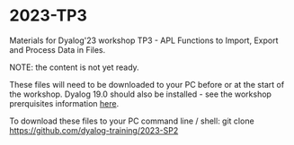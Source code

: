 # 2023-TP3
Materials for Dyalog'23 workshop TP3 - APL Functions to Import, Export and
Process Data in Files.

NOTE: the content is not yet ready.

These files will need to be downloaded to your PC before or at the start of the
workshop. Dyalog 19.0 should also be installed - see the workshop prerquisites
information
[here](https://www.dyalog.com/user-meetings/dyalog23/workshops/prerequisites.htm).

To download these files to your PC command line / shell:
git clone https://github.com/dyalog-training/2023-SP2
